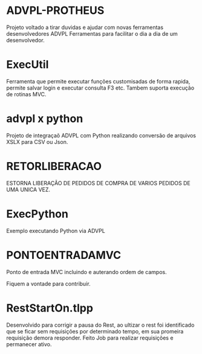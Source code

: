 # ADVPL-PROTHEUS
Projeto voltado a tirar duvidas e ajudar com novas ferramentas desenvolvedores ADVPL
Ferramentas para facilitar o dia a dia de um desenvolvedor.

# ExecUtil 
Ferramenta que permite executar funções customisadas de forma rapida, permite salvar login e executar consulta F3 etc.
Tambem suporta execução de rotinas MVC.

# advpl x python
Projeto de integraçaõ ADVPL com Python realizando conversão de arquivos XSLX para CSV ou Json.

# RETORLIBERACAO 
ESTORNA LIBERAÇÃO DE PEDIDOS DE COMPRA DE VARIOS PEDIDOS DE 
UMA UNICA VEZ.

# ExecPython 
Exemplo executando Python via ADVPL 

# PONTOENTRADAMVC
Ponto de entrada MVC incluindo e auterando ordem de campos.

Fiquem a vontade para contribuir.


# RestStartOn.tlpp
Desenvolvido para corrigir a pausa do Rest, ao ultizar o rest foi identificado que 
se ficar sem requisições por determinado tempo, em sua promeira requisição demora 
responder. Feito Job para realizar requisições e permanecer ativo.


